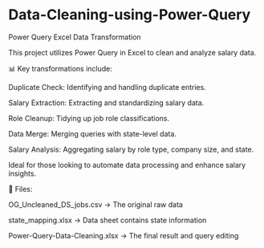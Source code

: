 # Data-Cleaning-using-Power-Query
Power Query Excel Data Transformation

This project utilizes Power Query in Excel to clean and analyze salary data.


📊 Key transformations include:


Duplicate Check: Identifying and handling duplicate entries.

Salary Extraction: Extracting and standardizing salary data.

Role Cleanup: Tidying up job role classifications.

Data Merge: Merging queries with state-level data.

Salary Analysis: Aggregating salary by role type, company size, and state.



Ideal for those looking to automate data processing and enhance salary insights.


📂 Files:

OG_Uncleaned_DS_jobs.csv → The original raw data

state_mapping.xlsx → Data sheet contains state information

Power-Query-Data-Cleaning.xlsx → The final result and query editing
